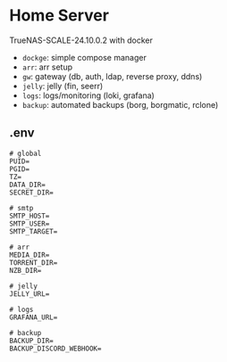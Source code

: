 # Home Server

TrueNAS-SCALE-24.10.0.2 with docker

- `dockge`: simple compose manager
- `arr`: arr setup
- `gw`: gateway (db, auth, ldap, reverse proxy, ddns)
- `jelly`: jelly (fin, seerr)
- `logs`: logs/monitoring (loki, grafana)
- `backup`: automated backups (borg, borgmatic, rclone)
## .env

```env
# global
PUID=
PGID=
TZ=
DATA_DIR=
SECRET_DIR=

# smtp
SMTP_HOST=
SMTP_USER=
SMTP_TARGET=

# arr
MEDIA_DIR=
TORRENT_DIR=
NZB_DIR=

# jelly
JELLY_URL=

# logs
GRAFANA_URL=

# backup
BACKUP_DIR=
BACKUP_DISCORD_WEBHOOK=
```